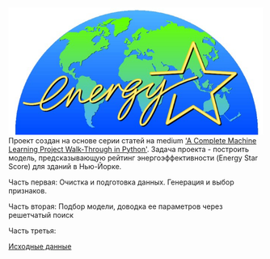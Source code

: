 ![alt text](https://github.com/Gooogr/Energy_Star_Score_pet_project/blob/master/energystar.jpg)
Проект создан на основе серии статей на medium ['A Complete Machine Learning Project Walk-Through in Python'](https://towardsdatascience.com/a-complete-machine-learning-walk-through-in-python-part-one-c62152f39420).
Задача проекта - построить модель, предсказывающую рейтинг энергоэффективности (Energy Star Score) для зданий в Нью-Йорке.

Часть первая: Очистка и подготовка данных. Генерация и выбор признаков.

Часть вторая: Подбор модели, доводка ее параметров через решетчатый поиск

Часть третья:

[Исходные данные](https://data.cityofnewyork.us/Environment/Energy-and-Water-Data-Disclosure-for-Local-Law-84-/8u86-bviy)

